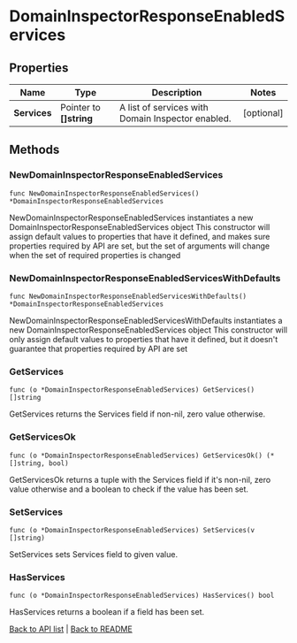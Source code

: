 # DomainInspectorResponseEnabledServices

## Properties

Name | Type | Description | Notes
------------ | ------------- | ------------- | -------------
**Services** | Pointer to **[]string** | A list of services with Domain Inspector enabled. | [optional] 

## Methods

### NewDomainInspectorResponseEnabledServices

`func NewDomainInspectorResponseEnabledServices() *DomainInspectorResponseEnabledServices`

NewDomainInspectorResponseEnabledServices instantiates a new DomainInspectorResponseEnabledServices object
This constructor will assign default values to properties that have it defined,
and makes sure properties required by API are set, but the set of arguments
will change when the set of required properties is changed

### NewDomainInspectorResponseEnabledServicesWithDefaults

`func NewDomainInspectorResponseEnabledServicesWithDefaults() *DomainInspectorResponseEnabledServices`

NewDomainInspectorResponseEnabledServicesWithDefaults instantiates a new DomainInspectorResponseEnabledServices object
This constructor will only assign default values to properties that have it defined,
but it doesn't guarantee that properties required by API are set

### GetServices

`func (o *DomainInspectorResponseEnabledServices) GetServices() []string`

GetServices returns the Services field if non-nil, zero value otherwise.

### GetServicesOk

`func (o *DomainInspectorResponseEnabledServices) GetServicesOk() (*[]string, bool)`

GetServicesOk returns a tuple with the Services field if it's non-nil, zero value otherwise
and a boolean to check if the value has been set.

### SetServices

`func (o *DomainInspectorResponseEnabledServices) SetServices(v []string)`

SetServices sets Services field to given value.

### HasServices

`func (o *DomainInspectorResponseEnabledServices) HasServices() bool`

HasServices returns a boolean if a field has been set.


[Back to API list](../README.md#documentation-for-api-endpoints) | [Back to README](../README.md)


